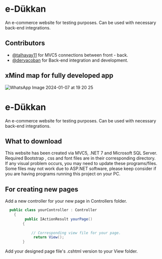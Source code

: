 
# e-Dükkan

An e-commerce website for testing purposes. Can be used with necessary back-end integrations. 




## Contributors 

- [@talhayay11](https://github.com/talhayay11) for MVC5 connections between front - back.
- [@deryacoban](https://github.com/deryacoban) for Back-end integration and development.
  
## xMind map for fully developed app

![WhatsApp Image 2024-01-07 at 19 20 25](https://github.com/hyphesus/commercialSite/assets/72172084/bb75727f-1314-4f7f-9d31-da9a59145cd9)


  
# e-Dükkan

An e-commerce website for testing purposes. Can be used with necessary back-end integrations. 




## What to download

This website has been created via MVC5, .NET 7 and Microsoft SQL Server. Required Bootstrap , css and font files are in their corresponding directory. If any visual problem occurs, you may need to update these programs/files. Some files may not work due to ASP.NET software, please keep consider if you are having programs running this project on your PC.



  
## For creating new pages

Add a new controller for your new page in Controllers folder.
```c#
  public class yourController : Controller
    {
         public IActionResult yourPage()
        {
            
            // Corresponding view file for your page.
             return View();
        }

```
Add your designed page file's .cshtml version to your View folder. 
